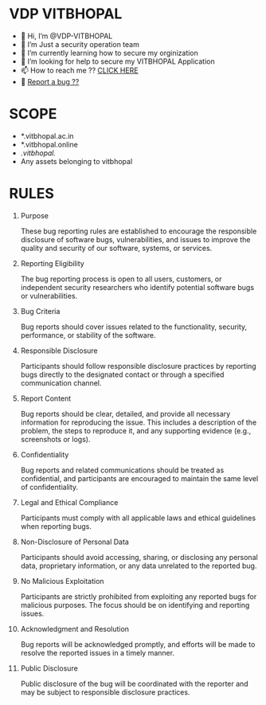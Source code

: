 # VDP VITBHOPAL
-  👋 Hi, I’m @VDP-VITBHOPAL
- 👀 I’m Just a security operation team
- 🌱 I’m currently learning how to secure my orginization
- 💞️ I’m looking for help to secure my VITBHOPAL Application
- 📫 How to reach me ?? [CLICK HERE](https://github.com/VDP-VITBHOPAL/discussion/discussions)
- 🐞 [Report a bug ??](https://github.com/VDP-VITBHOPAL/submission/issues)
  

# SCOPE
- *.vitbhopal.ac.in
- *.vitbhopal.online
- *.vitbhopal.*
- Any assets belonging to vitbhopal

# RULES
1. Purpose

    These bug reporting rules are established to encourage the responsible disclosure of software bugs, vulnerabilities, and issues to improve the quality and security of our software, systems, or services.

2. Reporting Eligibility

    The bug reporting process is open to all users, customers, or independent security researchers who identify potential software bugs or vulnerabilities.

3. Bug Criteria

    Bug reports should cover issues related to the functionality, security, performance, or stability of the software.

4. Responsible Disclosure

    Participants should follow responsible disclosure practices by reporting bugs directly to the designated contact or through a specified communication channel.

5. Report Content

    Bug reports should be clear, detailed, and provide all necessary information for reproducing the issue. This includes a description of the problem, the steps to reproduce it, and any supporting evidence (e.g., screenshots or logs).

6. Confidentiality

    Bug reports and related communications should be treated as confidential, and participants are encouraged to maintain the same level of confidentiality.

7. Legal and Ethical Compliance

    Participants must comply with all applicable laws and ethical guidelines when reporting bugs.

8. Non-Disclosure of Personal Data

    Participants should avoid accessing, sharing, or disclosing any personal data, proprietary information, or any data unrelated to the reported bug.

9. No Malicious Exploitation

    Participants are strictly prohibited from exploiting any reported bugs for malicious purposes. The focus should be on identifying and reporting issues.

10. Acknowledgment and Resolution

    Bug reports will be acknowledged promptly, and efforts will be made to resolve the reported issues in a timely manner.

11. Public Disclosure

    Public disclosure of the bug will be coordinated with the reporter and may be subject to responsible disclosure practices.


<!---
VDP-VITBHOPAL/VDP-VITBHOPAL is a ✨ special ✨ repository because its `README.md` (this file) appears on your GitHub profile.
You can click the Preview link to take a look at your changes.
--->
